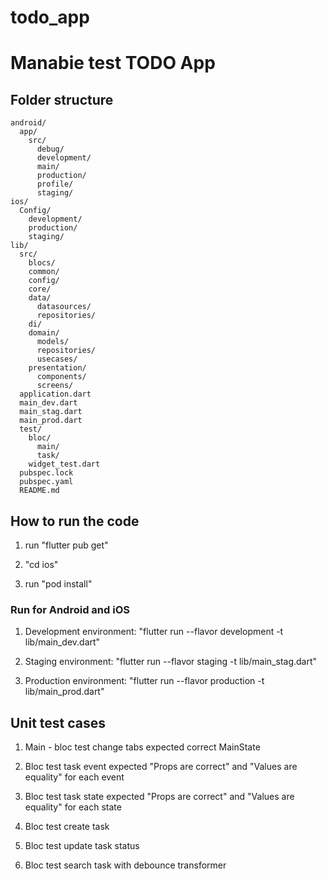 # todo_app

# Manabie test TODO App

## Folder structure

```
android/
  app/
    src/
      debug/
      development/
      main/
      production/
      profile/
      staging/
ios/
  Config/
    development/
    production/
    staging/
lib/
  src/
    blocs/
    common/
    config/
    core/
    data/
      datasources/
      repositories/
    di/
    domain/
      models/
      repositories/
      usecases/
    presentation/
      components/
      screens/
  application.dart
  main_dev.dart
  main_stag.dart
  main_prod.dart
  test/
    bloc/
      main/
      task/
    widget_test.dart
  pubspec.lock
  pubspec.yaml
  README.md
```

## How to run the code

1. run "flutter pub get"

2. "cd ios"

3. run "pod install"

### Run for Android and iOS

1. Development environment: "flutter run --flavor development -t lib/main_dev.dart"

2. Staging environment: "flutter run --flavor staging -t lib/main_stag.dart"

3. Production environment: "flutter run --flavor production -t lib/main_prod.dart"

## Unit test cases

1. Main - bloc test change tabs expected correct MainState

2. Bloc test task event expected "Props are correct" and "Values are equality" for each event

3. Bloc test task state expected "Props are correct" and "Values are equality" for each state

4. Bloc test create task

5. Bloc test update task status

6. Bloc test search task with debounce transformer
